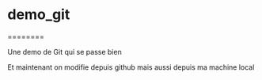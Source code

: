 # demo_git
========

Une demo de Git qui se passe bien

Et maintenant on modifie depuis github
mais aussi depuis ma machine local
